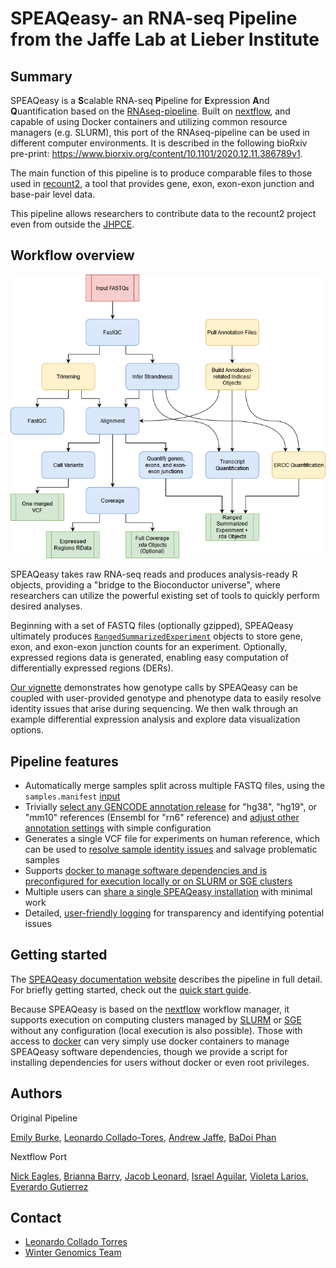 # SPEAQeasy- an RNA-seq Pipeline from the Jaffe Lab at Lieber Institute #

## Summary ##

SPEAQeasy is a **S**calable RNA-seq **P**ipeline for **E**xpression **A**nd **Q**uantification based on the [RNAseq-pipeline](https://github.com/LieberInstitute/RNAseq-pipeline). Built on [nextflow](https://www.nextflow.io/), and capable of using Docker containers and utilizing common resource managers (e.g. SLURM), this port of the RNAseq-pipeline can be used in different computer environments. It is described in the following bioRxiv pre-print: https://www.biorxiv.org/content/10.1101/2020.12.11.386789v1.

The main function of this pipeline is to produce comparable files to those used in [recount2](https://jhubiostatistics.shinyapps.io/recount/), a tool that provides gene, exon, exon-exon junction and base-pair level data.

This pipeline allows researchers to contribute data to the recount2 project even from outside the [JHPCE](https://jhpce.jhu.edu/).


## Workflow overview ##

![General Workflow](https://github.com/LieberInstitute/SPEAQeasy/blob/master/notes/workflow.png)

SPEAQeasy takes raw RNA-seq reads and produces analysis-ready R objects, providing a "bridge to the Bioconductor universe", where researchers can utilize the powerful existing set of tools to quickly perform desired analyses.

Beginning with a set of FASTQ files (optionally gzipped), SPEAQeasy ultimately produces [`RangedSummarizedExperiment`](https://bioconductor.org/packages/release/bioc/html/SummarizedExperiment.html) objects to store gene, exon, and exon-exon junction counts for an experiment. Optionally, expressed regions data is generated, enabling easy computation of differentially expressed regions (DERs).

[Our vignette](http://research.libd.org/SPEAQeasy-example) demonstrates how genotype calls by SPEAQeasy can be coupled with user-provided genotype and phenotype data to easily resolve identity issues that arise during sequencing. We then walk through an example differential expression analysis and explore data visualization options.

## Pipeline features ##

- Automatically merge samples split across multiple FASTQ files, using the `samples.manifest` [input](http://research.libd.org/SPEAQeasy/manifest.html)
- Trivially [select any GENCODE annotation release](http://research.libd.org/SPEAQeasy/annotation.html#choosing-a-release) for "hg38", "hg19", or "mm10" references (Ensembl for "rn6" reference) and [adjust other annotation settings](http://research.libd.org/SPEAQeasy/annotation.html#choosing-a-build) with simple configuration
- Generates a single VCF file for experiments on human reference, which can be used to [resolve sample identity issues](http://research.libd.org/SPEAQeasy-example) and salvage problematic samples
- Supports [docker to manage software dependencies and is preconfigured for execution locally or on SLURM or SGE clusters](http://research.libd.org/SPEAQeasy/setup-details.html#installation)
- Multiple users can [share a single SPEAQeasy installation](http://research.libd.org/SPEAQeasy/setup-details.html#sharing-the-pipeline-with-many-users) with minimal work
- Detailed, [user-friendly logging](http://research.libd.org/SPEAQeasy/help.html#deeper-investigation) for transparency and identifying potential issues


## Getting started ##

The [SPEAQeasy documentation website](http://research.libd.org/SPEAQeasy/index.html) describes the pipeline in full detail. For briefly getting started, check out the [quick start guide](http://research.libd.org/SPEAQeasy/quick-start.html).

Because SPEAQeasy is based on the [nextflow](https://www.nextflow.io/) workflow manager, it supports execution on computing clusters managed by [SLURM](https://slurm.schedmd.com/overview.html) or [SGE](https://docs.oracle.com/cd/E19279-01/820-3257-12/n1ge.html) without any configuration (local execution is also possible). Those with access to [docker](https://www.docker.com/) can very simply use docker containers to manage SPEAQeasy software dependencies, though we provide a script for installing dependencies for users without docker or even root privileges.


## Authors ##

Original Pipeline

 [Emily Burke](mailto:emily.burke@libd.org>),
 [Leonardo Collado-Tores](mailto:lcolladotor@gmail.com),
 [Andrew Jaffe](mailto:andrew.jaffe@libd.org),
 [BaDoi Phan](mailto:badoi.phan@pitt.edu) 
 
Nextflow Port

 [Nick Eagles](mailto:nick.eagles@libd.org),
 [Brianna Barry](https://github.com/BriannaBarry),
 [Jacob Leonard](mailto:leonard.jacob09@gmail.com),
 [Israel Aguilar](mailto:iaguilaror@gmail.com),
 [Violeta Larios](mailto:siedracko@gmail.com),
 [Everardo Gutierrez](mailto:ever.gmillan@gmail.com)

## Contact ##

* [Leonardo Collado Torres](http://lcolladotor.github.io/)
* [Winter Genomics Team](http://www.wintergenomics.com)
